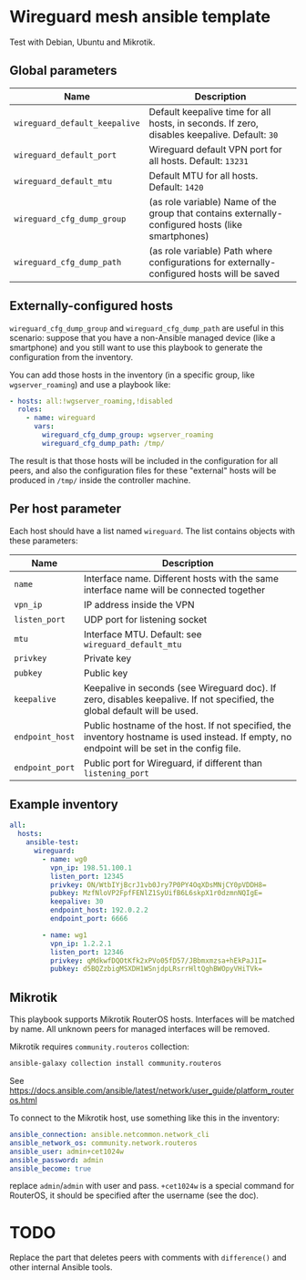 # Wireguard mesh ansible template

Test with Debian, Ubuntu and Mikrotik.

## Global parameters

| Name | Description |
| ----- | ----- |
| `wireguard_default_keepalive` | Default keepalive time for all hosts, in seconds. If zero, disables keepalive. Default: `30` |
| `wireguard_default_port` | Wireguard default VPN port for all hosts. Default: `13231` |
| `wireguard_default_mtu` | Default MTU for all hosts. Default: `1420` |
| `wireguard_cfg_dump_group` | (as role variable) Name of the group that contains externally-configured hosts (like smartphones) |
| `wireguard_cfg_dump_path` | (as role variable) Path where configurations for externally-configured hosts will be saved |

## Externally-configured hosts

`wireguard_cfg_dump_group` and `wireguard_cfg_dump_path` are useful in this scenario: suppose that you have a non-Ansible managed device (like a smartphone) and you still want to use this playbook to generate the configuration from the inventory.

You can add those hosts in the inventory (in a specific group, like `wgserver_roaming`) and use a playbook like:

```yaml
- hosts: all:!wgserver_roaming,!disabled
  roles:
    - name: wireguard
      vars:
        wireguard_cfg_dump_group: wgserver_roaming
        wireguard_cfg_dump_path: /tmp/
```

The result is that those hosts will be included in the configuration for all peers, and also the configuration files for these "external" hosts will be produced in `/tmp/` inside the controller machine.

## Per host parameter

Each host should have a list named `wireguard`. The list contains objects with these parameters:

| Name | Description |
| ----- | ----- |
| `name` | Interface name. Different hosts with the same interface name will be connected together |
| `vpn_ip` | IP address inside the VPN |
| `listen_port` | UDP port for listening socket |
| `mtu` | Interface MTU. Default: see `wireguard_default_mtu` |
| `privkey` | Private key |
| `pubkey` | Public key |
| `keepalive` | Keepalive in seconds (see Wireguard doc). If zero, disables keepalive. If not specified, the global default will be used. |
| `endpoint_host` | Public hostname of the host. If not specified, the inventory hostname is used instead. If empty, no endpoint will be set in the config file. |
| `endpoint_port` | Public port for Wireguard, if different than `listening_port` |

## Example inventory

```yaml
all:
  hosts:
    ansible-test:
      wireguard:
        - name: wg0
          vpn_ip: 198.51.100.1
          listen_port: 12345
          privkey: ON/WtbIYjBcrJ1vb0Jry7P0PY4OqXDsMNjCY0pVDDH8=
          pubkey: MzfNloVP2FpfFENlZ1SyUifB6L6skpX1r0dzmnNQIgE=
          keepalive: 30
          endpoint_host: 192.0.2.2
          endpoint_port: 6666

        - name: wg1
          vpn_ip: 1.2.2.1
          listen_port: 12346
          privkey: qMdkwfDQOtKfk2xPVo05fD57/JBbmxmzsa+hEkPaJ1I=
          pubkey: d5BQZzbigMSXDH1WSnjdpLRsrrHltQghBWOpyVHiTVk=
```

## Mikrotik

This playbook supports Mikrotik RouterOS hosts. Interfaces will be matched by name. All unknown peers for managed interfaces will be removed.

Mikrotik requires `community.routeros` collection:

```sh
ansible-galaxy collection install community.routeros
```

See https://docs.ansible.com/ansible/latest/network/user_guide/platform_routeros.html

To connect to the Mikrotik host, use something like this in the inventory:

```yaml
ansible_connection: ansible.netcommon.network_cli
ansible_network_os: community.network.routeros
ansible_user: admin+cet1024w
ansible_password: admin
ansible_become: true
```

replace `admin`/`admin` with user and pass. `+cet1024w` is a special command for RouterOS, it should be specified after the username (see the doc).

# TODO

Replace the part that deletes peers with comments with `difference()` and other internal Ansible tools.

